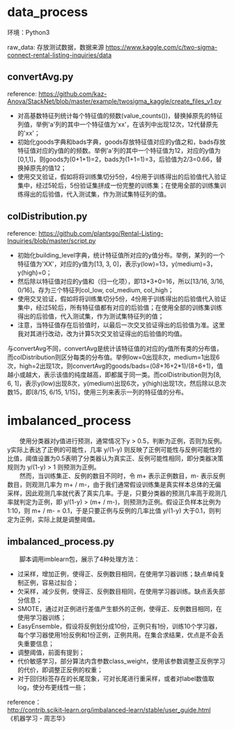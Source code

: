 # data_process

环境：Python3

raw_data: 存放测试数据，数据来源 https://www.kaggle.com/c/two-sigma-connect-rental-listing-inquiries/data

## convertAvg.py
reference: https://github.com/kaz-Anova/StackNet/blob/master/example/twosigma_kaggle/create_files_v1.py

- 对高基数特征列统计每个特征值的频数(value_counts())，替换掉原先的特征列值，举例'a'列的其中一个特征值为'xx'，在该列中出现12次，12代替原先的'xx'；
- 初始化goods字典和bads字典，goods存放特征值对应的y值之和，bads存放特征值对应的y值的的频数。举例'a'列的其中一个特征值为12，对应的y值为[0,1,1]，则goods为(0+1+1)=2，bads为(1+1=1)=3，后验值为2/3=0.66，替换掉原先的值12；
- 使用交叉验证，假如将将训练集切分5份，4份用于训练得出的后验值代入验证集中，经过5轮后，5份验证集拼成一份完整的训练集；在使用全部的训练集训练得出的后验值，代入测试集，作为测试集特征列的值。

## colDistribution.py
reference: https://github.com/plantsgo/Rental-Listing-Inquiries/blob/master/script.py

- 初始化building_level字典，统计特征值所对应的y值分布。举例，某列的一个特征值为'XX'，对应的y值为[13, 3, 0]，表示y(low)=13，y(medium)=3，y(high)=0；
- 然后除以特征值对应的y值和（归一化项），即13+3+0=16，所以[13/16, 3/16, 0/16]。存为三个特征列col_low, col_medium, col_high；
- 使用交叉验证，假如将将训练集切分5份，4份用于训练得出的后验值代入验证集中，经过5轮后，所有特征值都有对应的后验值；在使用全部的训练集训练得出的后验值，代入测试集，作为测试集特征列的值；
- 注意，当特征值存在后验值时，以最后一次交叉验证得出的后验值为准。这里我对其进行改动，改为计算5次交叉验证得出的后验值的均值。

与convertAvg不同，convertAvg是统计该特征值的对应的y值所有类的分布值，而colDistribution则区分每类的分布值。举例low=0出现8次，medium=1出现6次，high=2出现1次，则convertAvg的goods/bads=(0*8+1*6+2*1)/(8+6+1)，值越小或越大，表示该值的纯度越高，即都属于同一类。而colDistribution则为[8, 6, 1]，表示y(low)出现8次，y(medium)出现6次，y(high)出现1次，然后除以总次数15，即[8/15, 6/15, 1/15]，使用三列来表示一列的特征值的分布。


# imbalanced_process
　　使用分类器对y值进行预测，通常情况下y > 0.5，判断为正例，否则为反例。y实际上表达了正例的可能性，几率 y/(1-y) 则反映了正例可能性与反例可能性的比值，阈值设置为0.5表明了分类器认为真实正、反例可能性相同，即分类器决策规则为 y/(1-y) > 1 则预测为正例。 </br >
　　然而，当训练集正、反例的数目不同时，令 m+ 表示正例数目，m- 表示反例数目，则观测几率为 m+ / m-，由于我们通常假设训练集是真实样本总体的无偏采样，因此观测几率就代表了真实几率。于是，只要分类器的预测几率高于观测几率就判定为正例，即 y/(1-y) > (m+ / m-)，则预测为正例。假设正负样本比例为1:10，则 m+ / m- = 0.1，于是只要正例与反例的几率比值 y/(1-y) 大于0.1，则判定为正例，实际上就是调整阈值。

## imbalanced_process.py
　　脚本调用imblearn包，展示了4种处理方法：
- 过采样，增加正例，使得正、反例数目相同，在使用学习器训练；缺点单纯复制正例，容易过拟合；
- 欠采样，减少反例，使得正、反例数目相同，在使用学习器训练。缺点丢失部分信息；
- SMOTE，通过对正例进行差值产生额外的正例，使得正、反例数目相同，在使用学习器训练；
- EasyEnsemble，假设将反例划分成10份，正例只有1份，训练10个学习器，每个学习器使用1份反例和1份正例，正例共用。在集合求结果，优点是不会丢失重要信息；
- 调整阈值，前面有提到；
- 代价敏感学习，部分算法内含参数class_weight，使用该参数调整正反例学习的代价，即调整正反例的权重；
- 对于回归标签存在的长尾现象，可对长尾进行重采样，或者对label数值取log，使分布更线性一些；

reference：</br >
http://contrib.scikit-learn.org/imbalanced-learn/stable/user_guide.html </br >
《机器学习 - 周志华》
